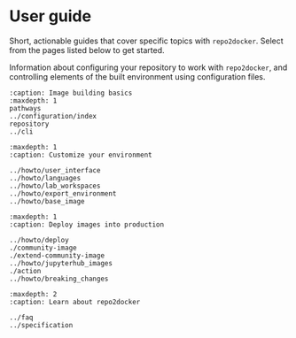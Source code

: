 # User guide

Short, actionable guides that cover specific topics with `repo2docker`.
Select from the pages listed below to get started.

Information about configuring your repository to work with `repo2docker`,
and controlling elements of the built environment using configuration files.

```{toctree}
:caption: Image building basics
:maxdepth: 1
pathways
../configuration/index
repository
../cli
```

```{toctree}
:maxdepth: 1
:caption: Customize your environment

../howto/user_interface
../howto/languages
../howto/lab_workspaces
../howto/export_environment
../howto/base_image
```

```{toctree}
:maxdepth: 1
:caption: Deploy images into production

../howto/deploy
./community-image
./extend-community-image
../howto/jupyterhub_images
./action
../howto/breaking_changes
```

```{toctree}
:maxdepth: 2
:caption: Learn about repo2docker

../faq
../specification
```
